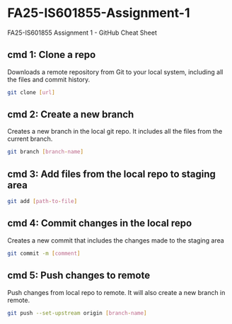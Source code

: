 # FA25-IS601855-Assignment-1
FA25-IS601855 Assignment 1 - GitHub Cheat Sheet

## cmd 1: Clone a repo

Downloads a remote repository from Git to your local system, including all the files and commit history.

```bash
git clone [url]
```

## cmd 2: Create a new branch

Creates a new branch in the local git repo. It includes all the files from the current branch.

```bash
git branch [branch-name]
```

## cmd 3: Add files from the local repo to staging area

```bash
git add [path-to-file]
```

## cmd 4: Commit changes in the local repo

Creates a new commit that includes the changes made to the staging area

```bash
git commit -m [comment]
```

## cmd 5: Push changes to remote

Push changes from local repo to remote. It will also create a new branch in remote.

```bash
git push --set-upstream origin [branch-name]
```
